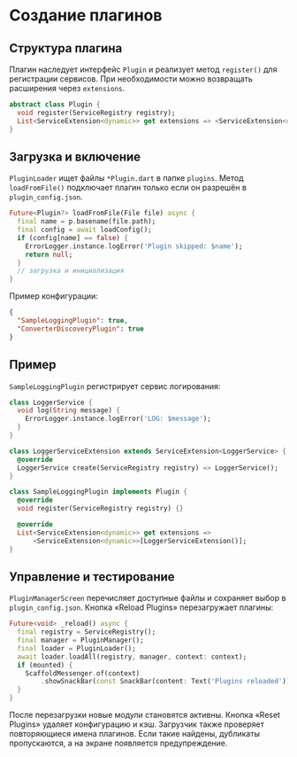 # Создание плагинов

## Структура плагина

Плагин наследует интерфейс `Plugin` и реализует метод `register()` для регистрации сервисов. При необходимости можно возвращать расширения через `extensions`.

```dart
abstract class Plugin {
  void register(ServiceRegistry registry);
  List<ServiceExtension<dynamic>> get extensions => <ServiceExtension<dynamic>>[];
}
```

## Загрузка и включение

`PluginLoader` ищет файлы `*Plugin.dart` в папке `plugins`. Метод `loadFromFile()` подключает плагин только если он разрешён в `plugin_config.json`.

```dart
Future<Plugin?> loadFromFile(File file) async {
  final name = p.basename(file.path);
  final config = await loadConfig();
  if (config[name] == false) {
    ErrorLogger.instance.logError('Plugin skipped: $name');
    return null;
  }
  // загрузка и инициализация
}
```

Пример конфигурации:

```json
{
  "SampleLoggingPlugin": true,
  "ConverterDiscoveryPlugin": true
}
```

## Пример

`SampleLoggingPlugin` регистрирует сервис логирования:

```dart
class LoggerService {
  void log(String message) {
    ErrorLogger.instance.logError('LOG: $message');
  }
}

class LoggerServiceExtension extends ServiceExtension<LoggerService> {
  @override
  LoggerService create(ServiceRegistry registry) => LoggerService();
}

class SampleLoggingPlugin implements Plugin {
  @override
  void register(ServiceRegistry registry) {}

  @override
  List<ServiceExtension<dynamic>> get extensions =>
      <ServiceExtension<dynamic>>[LoggerServiceExtension()];
}
```

## Управление и тестирование

`PluginManagerScreen` перечисляет доступные файлы и сохраняет выбор в `plugin_config.json`. Кнопка «Reload Plugins» перезагружает плагины:

```dart
Future<void> _reload() async {
  final registry = ServiceRegistry();
  final manager = PluginManager();
  final loader = PluginLoader();
  await loader.loadAll(registry, manager, context: context);
  if (mounted) {
    ScaffoldMessenger.of(context)
        .showSnackBar(const SnackBar(content: Text('Plugins reloaded')));
  }
}
```

После перезагрузки новые модули становятся активны. Кнопка «Reset Plugins» удаляет конфигурацию и кэш.
Загрузчик также проверяет повторяющиеся имена плагинов. Если такие найдены, дубликаты пропускаются, а на экране появляется предупреждение.
